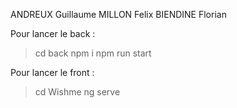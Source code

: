 ANDREUX Guillaume
MILLON Felix
BIENDINE Florian


Pour lancer le back :
> cd back
> npm i
> npm run start

Pour lancer le front : 
> cd Wishme
> ng serve
